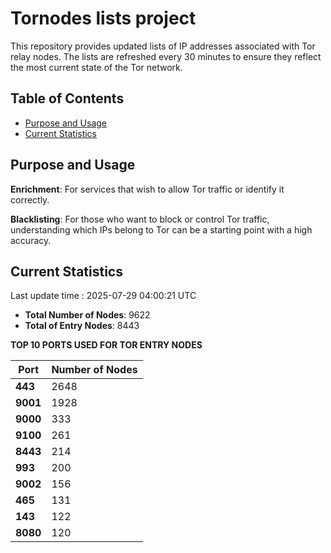# Tornodes lists project

This repository provides updated lists of IP addresses associated with Tor relay nodes. The lists are refreshed every 30 minutes to ensure they reflect the most current state of the Tor network.

## Table of Contents

- [Purpose and Usage](#purpose-and-usage)
- [Current Statistics](#current-statistics)


## Purpose and Usage

**Enrichment**: For services that wish to allow Tor traffic or identify it correctly.

**Blacklisting**: For those who want to block or control Tor traffic, understanding which IPs belong to Tor can be a starting point with a high accuracy.

## Current Statistics

Last update time : 2025-07-29 04:00:21 UTC

- **Total Number of Nodes**: 9622
- **Total of Entry Nodes**: 8443

**TOP 10 PORTS USED FOR TOR ENTRY NODES**

| **Port** | **Number of Nodes** |
|------|-----------------|
| **443**   | 2648  |
| **9001**   | 1928  |
| **9000**   | 333  |
| **9100**   | 261  |
| **8443**   | 214  |
| **993**   | 200  |
| **9002**   | 156  |
| **465**   | 131  |
| **143**   | 122  |
| **8080**   | 120  |

